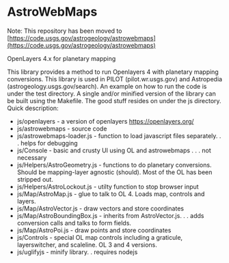 # AstroWebMaps

Note: This repository has been moved to [https://code.usgs.gov/astrogeology/astrowebmaps](https://code.usgs.gov/astrogeology/astrowebmaps)

OpenLayers 4.x for planetary mapping


This library provides a method to run Openlayers 4 with planetary mapping conversions. This library is used in PILOT (pilot.wr.usgs.gov) and Astropedia (astrogeology.usgs.gov/search). An example on how to run the code is under the test directory. A single and/or minified version of the library can be built using the Makefile. The good stuff resides on under the js directory. Quick description:

* js/openlayers - a version of openlayers https://openlayers.org/
* js/astrowebmaps - source code
* js/astrowebmaps-loader.js - function to load javascript files separately. . . helps for debugging
* js/Console - basic and crusty UI using OL and astrowebmaps . . . not necessary
* js/Helpers/AstroGeometry.js - functions to do planetary conversions. Should be mapping-layer agnostic (should). Most of the OL has been stripped out.
* js/Helpers/AstroLockout.js - utilty function to stop browser input
* js/Map/AstroMap.js - glue to talk to OL 4.  Loads map, controls and layers.
* js/Map/AstroVector.js - draw vectors and store coordinates
* js/Map/AstroBoundingBox.js - inherits from AstroVector.js. . . adds conversion calls and talks to form fields.
* js/Map/AstroPoi.js - draw points and store coordinates
* js/Controls - special OL map controls including a graticule, layerswitcher, and scaleline. OL 3 and 4 versions.
* js/uglifyjs - minify library. . requires nodejs
